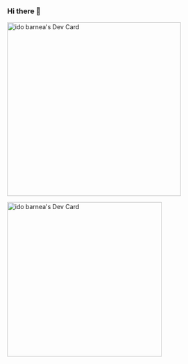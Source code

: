 ### Hi there 👋
<a href="https://app.daily.dev/barbareshet"><img src="https://api.daily.dev/devcards/6df15f0df2d346a9a6a9f70886ae2e55.png?r=1ri" width="400" alt="ido barnea's Dev Card"/></a>

<a href="https://app.daily.dev/barbareshet"><img src="https://api.daily.dev/devcards/v2/OOu3j4UV9.png?r=ucg" width="356" alt="ido barnea's Dev Card"/></a>
<!--
**barbareshet/barbareshet** is a ✨ _special_ ✨ repository because its `README.md` (this file) appears on your GitHub profile.

Here are some ideas to get you started:

- 🔭 I’m currently working on ...
- 🌱 I’m currently learning ...
- 👯 I’m looking to collaborate on ...
- 🤔 I’m looking for help with ...
- 💬 Ask me about ...
- 📫 How to reach me: ...
- 😄 Pronouns: ...
- ⚡ Fun fact: ...
-->

